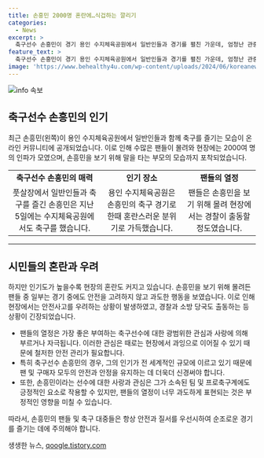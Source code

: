 ```yaml
---
title: 손흥민 2000명 혼란에…식겁하는 깔리기
categories:
  - News
excerpt: >
  축구선수 손흥민이 경기 용인 수지체육공원에서 일반인들과 경기를 펼친 가운데, 엄청난 관중이 몰렸다. 그러나 통제되지 않은 관중들로 혼란스러웠고, 안전사고 우려까지 했다. 감정적인 반응과 함께 축구 선수와 관중 안전에 대한 우려가 나타났다. 현장을 보고 있는 누리꾼들은 이러한 상황에 대해 부정적인 반응을 보였다. 클릭해서 전문 기사를 읽어보세요.
feature_text: >
  축구선수 손흥민이 경기 용인 수지체육공원에서 일반인들과 경기를 펼친 가운데, 엄청난 관중이 몰렸다. 그러나 통제되지 않은 관중들로 혼란스러웠고, 안전사고 우려까지 했다. 감정적인 반응과 함께 축구 선수와 관중 안전에 대한 우려가 나타났다. 현장을 보고 있는 누리꾼들은 이러한 상황에 대해 부정적인 반응을 보였다. 클릭해서 전문 기사를 읽어보세요.
image: 'https://www.behealthy4u.com/wp-content/uploads/2024/06/koreanews.jpg'
---
```


<p><img src="https://www.behealthy4u.com/wp-content/uploads/2024/06/koreanews.jpg" alt="info 속보" /></p>

<h2 data-ke-size="size26">축구선수 손흥민의 인기</h2>

<p data-ke-size="size16">최근 손흥민(왼쪽)이 용인 수지체육공원에서 일반인들과 함께 축구를 즐기는 모습이 온라인 커뮤니티에 공개되었습니다. 이로 인해 수많은 팬들이 몰려와 현장에는 2000여 명의 인파가 모였으며, 손흥민을 보기 위해 말을 타는 부모의 모습까지 포착되었습니다.</p>

<table>
  <tbody>
    <tr>
      <td style="text-align: center; height: 17px;"><b>축구선수 손흥민의 매력</b></td>
      <td style="text-align: center; height: 17px;"><b>인기 장소</b></td>
      <td style="text-align: center; height: 17px;"><b>팬들의 열정</b></td>
    </tr>
    <tr>
      <td style="text-align: center; height: 17px;">풋살장에서 일반인들과 축구를 즐긴 손흥민은 지난 5일에는 수지체육공원에서도 축구를 했습니다.</td>
      <td style="text-align: center; height: 17px;">용인 수지체육공원은 손흥민의 축구 경기로 한때 혼란스러운 분위기로 가득했습니다.</td>
      <td style="text-align: center; height: 17px;">팬들은 손흥민을 보기 위해 몰려 현장에서는 경찰이 출동할 정도였습니다.</td>
    </tr>
  </tbody>
</table>

<hr>

<h2 data-ke-size="size26">시민들의 혼란과 우려</h2>

<p data-ke-size="size16">하지만 인기도가 높을수록 현장의 혼란도 커지고 있습니다. 손흥민을 보기 위해 몰려든 팬들 중 일부는 경기 중에도 안전을 고려하지 않고 과도한 행동을 보였습니다. 이로 인해 현장에서는 안전사고를 우려하는 상황이 발생하였고, 경찰과 소방 당국도 출동하는 등 상황이 긴장되었습니다.</p>

<ul>
  <li>팬들의 열정은 가장 좋은 부여하는 축구선수에 대한 광범위한 관심과 사랑에 의해 부르거나 자극됩니다. 이러한 관심은 때로는 현장에서 과잉으로 이어질 수 있기 때문에 철저한 안전 관리가 필요합니다.</li>
  <li>특히 축구선수 손흥민의 경우, 그의 인기가 전 세계적인 규모에 이르고 있기 때문에 팬 및 구매자 모두의 안전과 안정을 유지하는 데 더욱더 신경써야 합니다.</li>
  <li>또한, 손흥민이라는 선수에 대한 사랑과 관심은 그가 소속된 팀 및 프로축구계에도 긍정적인 요소로 작용할 수 있지만, 팬들의 열정이 너무 과도하게 표현되는 것은 부정적인 영향을 미칠 수 있습니다.</li>
</ul>

<p data-ke-size="size16">따라서, 손흥민의 팬들 및 축구 대중들은 항상 안전과 질서를 우선시하여 순조로운 경기를 즐기는 데에 주의해야 합니다.</p>
생생한 뉴스, <a href="https://qoogle.tistory.com" rel="dofollow">qoogle.tistory.com</a>


